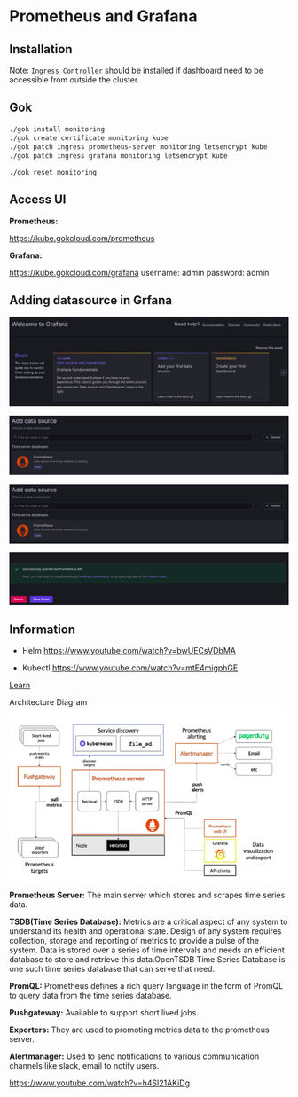 # Prometheus and Grafana

## Installation

Note: [`Ingress Controller`](../ingress/README.md) should be installed if dashboard need to be accessible from outside the cluster.

## Gok

```console
./gok install monitoring
./gok create certificate monitoring kube
./gok patch ingress prometheus-server monitoring letsencrypt kube
./gok patch ingress grafana monitoring letsencrypt kube
```

```console
./gok reset monitoring
```

## Access UI

**Prometheus:** 

https://kube.gokcloud.com/prometheus

**Grafana:** 

https://kube.gokcloud.com/grafana
username: admin
password: admin

## Adding datasource in Grfana
![img_1.png](images/img_1.png)

![img_2.png](images/img_2.png)

![img_3.png](images/img_3.png)

![img_4.png](images/img_4.png)

## Information
- Helm
https://www.youtube.com/watch?v=bwUECsVDbMA

- Kubectl
https://www.youtube.com/watch?v=mtE4migphGE

[Learn](https://k21academy.com/docker-kubernetes/prometheus-grafana-monitoring/)

Architecture Diagram
![img.png](images/img.png)

**Prometheus Server:** The main server which stores and scrapes time series data.

**TSDB(Time Series Database):** Metrics are a critical aspect of any system to understand its health and operational state. Design of any system requires collection, storage and reporting of metrics to provide a pulse of the system. Data is stored over a series of time intervals and needs an efficient database to store and retrieve this data.OpenTSDB Time Series Database is one such time series database that can serve that need.

**PromQL:** Prometheus defines a rich query language in the form of PromQL to query data from the time series database.

**Pushgateway:** Available to support short lived jobs.

**Exporters:** They are used to promoting metrics data to the prometheus server.

**Alertmanager:** Used to send notifications to various communication channels like slack, email to notify users.

https://www.youtube.com/watch?v=h4Sl21AKiDg